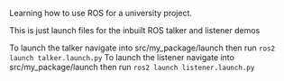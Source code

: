 Learning how to use ROS for a university project.

This is just launch files for the inbuilt ROS talker and listener demos

To launch the talker navigate into src/my_package/launch then run `ros2 launch talker.launch.py`
To launch the listener navigate into src/my_package/launch then run `ros2 launch listener.launch.py`
